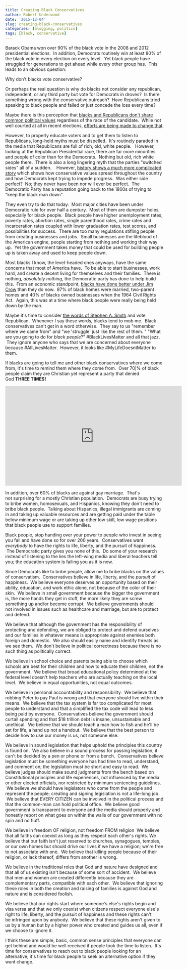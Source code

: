```yaml
---
title: Creating Black Conservatives
author: Robert Underwood
date: '2015-12-04'
slug: creating-black-conservatives
categories: [blogging, politics]
tags: [black, conservative]
---
```


Barack Obama won over 90% of the black vote in the 2008 and 2012 presidential elections.  In addition, Democrats routinely win at least 80% of the black vote in every election on every level.  Yet black people have struggled for generations to get ahead while every other group has.  This leads to an obvious question:

Why don't blacks vote conservative?

Or perhaps the real question is why do blacks not consider any republican, independent, or any third party but vote for Democrats in droves?  Is there something wrong with the conservative outreach?  Have Republicans tried speaking to black people and failed or just concede the loss every time?

Maybe there is this perception that [blacks and Republicans don't share common political values](http://www.washingtonexaminer.com/study-impossible-for-gop-to-win-black-voters/article/2564414) regardless of the race of the candidate.  While not well courted at all in recent elections, [efforts are being made to change that](https://www.washingtonpost.com/politics/republicans-see-opportunities-with-a-changing--and-skeptical--black-electorate/2015/07/31/388c35a4-372a-11e5-9d0f-7865a67390ee_story.html).

However, to properly educate voters and to get them to listen to Republicans, long-held myths must be dispelled.  It's routinely paraded in the media that Republicans are full of rich, old, white people.   However, looking at the Republican Presidential race, there are far more minorities and people of color than for the Democrats.  Nothing but old, rich white people there.  There is also a long lingering myth that the parties "switched sides" all of a sudden.    However, [history shows a much more complicated story](http://www.redstate.com/diary/Dan_McLaughlin/2012/07/11/the-southern-strategy-myth-and-the-lost-majority/) which shows how conservative values spread throughout the country and how Democrats kept trying to impede progress.  Was either side perfect?  No; they never have been nor will ever be perfect.  The Democratic Party has a reputation going back to the 1800s of trying to "keep the black man down".

They even try to do that today.  Most major cities have been under Democratic rule for over half a century.  Most of them are dumpster holes, especially for black people.  Black people have higher unemployment rates, poverty rates, abortion rates, single parenthood rates, crime rates and incarceration rates coupled with lower graduation rates, test scores, and possibilities for success.  There are too many regulations stifling people from creating businesses and jobs.  Small businesses are the lifeblood of the American engine, people starting from nothing and working their way up.  Yet the government takes money that could be used for building people up is taken away and used to keep people down.

Most blacks I know, the level-headed ones anyways, have the same concerns that most of America have.  To be able to start businesses, work hard, and create a decent living for themselves and their families.  There is nothing, *absolutely nothing*, the Democratic party has done to help build this.  From an economic standpoint, [blacks have done better under Jim Crow](http://www.wnd.com/2014/10/why-blacks-are-worse-off-now-than-ever-in-u-s-history/) than they do now.  87% of black homes were married, two-parent homes and 40% of blacks owned businesses when the 1964 Civil Rights Act.  Again, this was at a time where black people were really being held down by the man.

Maybe it's time to consider [the words of Stephen A. Smith](http://ftw.usatoday.com/2015/03/stephen-a-smith-espn-black-americans-vote-republican) and vote Republican.  Whenever I say these words, blacks tend to mob me.  Black conservatives can't get in a word otherwise.  They say to us "remember where we came from" and "we 'struggle' just like the rest of them. " "What are you going to do for *black people*?" #BlackLivesMatter and all that jazz.  They ignore anyone who says that we are concerned about everyone because #AllLivesMatter.  However, it looks like #MyLifeDoesntMatter to them.

If blacks are going to tell me and other black conservatives where we come from, it's time to remind them where they come from.  Over 70|% of black people claim they are Christian yet represent a party that denied God **THREE TIMES!**

<iframe width="560" height="315" src="https://www.youtube.com/embed/aG6qgSfaARE" frameborder="0" gesture="media" allow="encrypted-media" allowfullscreen></iframe>

In addition, over 60% of blacks are against gay marriage.  That's not surprising for a mostly Christian population.  Democrats are busy trying to bribe women, homosexuals, and Hispanics, knowing they don't need to bribe black people.  Talking about Hispanics, illegal immigrants are coming in and taking up valuable resources and are getting paid under the table below minimum wage or are taking up other low skill, low wage positions that black people use to support families.

Black people, stop handing over your power to people who invest in seeing you fail and have done so for over 200 years.  Conservatives want *everybody* to have the rights to life, liberty, and the pursuit of happiness.  The Democratic party gives you none of this.  Do some of your research instead of listening to the lies the left-wing media and liberal teachers tell you; the education system is failing you as it is now.

Since Democrats like to bribe people, allow me to bribe blacks on the values of conservatism.  Conservatives believe in life, liberty, and the *pursuit* of happiness.  We believe everyone deserves an opportunity based on their ability, education, and work ethic alone, not because of the color of their skin.  We believe in small government because the bigger the government is, the more hands they get in stuff, the more likely they are screw something up and/or become corrupt.  We believe governments should not involved in issues such as healthcare and marriage, but are to protect and defend.

We believe that although the government has the responsibility of protecting and defending, we are obliged to protect and defend ourselves and our families in whatever means is appropriate against enemies both foreign and domestic.  We also should easily name and identify threats as we see them.  We don't believe in political correctness because there is no such thing as politically correct.

We believe in school choice and parents being able to choose which schools are best for their children and how to educate their children, not the government.  We believe that broad educational policy determined at the federal level doesn't help teachers who are actually teaching on the local level.  We believe in equal opportunities, not equal outcomes.

We believe in personal accountability and responsibility.  We believe that robbing Peter to pay Paul is wrong and that everyone should live within their means.  We believe that the tax system is far too complicated for most people to understand and that a simplified the tax code will lead to less being paid by everyone.  Conservatives believe the government should curtail spending and that $18 trillion debt is insane, unsustainable and unethical.  We believe that we should teach a man how to fish and he'll be set for life, a hand up not a handout.  We believe that the best person to decide how to use our money is us, not someone else.

We believe in sound legislation that helps uphold the principles this country is found on.  We also believe in a sound process for passing legislation; it can't be decided by a pen or phone or from a bench.  Conservatives believe legislation must be something everyone has had time to read, understand, and comment on; the legislation must be short and easy to read.  We believe judges should make sound judgments from the bench based on Constitutional principles and life experiences, not influenced by the media or other elected officials, nor restricted by minimum sentencing guidelines.  We believe we should have legislators who come from the people and represent the people; creating and signing legislation is not a life-long job.  We believe that EVERY CITIZEN can be involved in the political process and that the common-man can hold political office.  We believe good government is transparent to everyone and the media should properly and honestly report on what goes on within the walls of our government with no spin and no fluff.


We believe in freedom OF religion, not freedom FROM religion  We believe that all faiths can coexist as long as they respect each other's rights. We believe that our faith isn't just reserved to churches, synagogues, temples, or our own homes but should drive our lives if we have a religion; we're free to not associate with one.  We believe that killing people because of their religion, or lack thereof, differs from another is wrong.

We believe in the traditional roles that God and nature have designed and that all of us existing isn't because of some sort of accident.  We believe that men and women are created differently because they are complementary parts, compatible with each other.  We believe that ignoring these roles in both the creation and raising of families is against God and nature and is considered foolish.

We believe that our rights start where someone's else's rights begin and visa versa and that we only coexist when citizens respect everyone else's right to life, liberty, and the pursuit of happiness and these rights can't be infringed upon by anybody.  We believe that these rights aren't given to us by a human but by a higher power who created and guides us all, even if we choose to ignore it.

I think these are simple, basic, common sense principles that everyone can get behind and would be well received if people took the time to listen.  It's time for conservatives to reach out to black people looking for an alternative; it's time for black people to seek an alternative option if they want change.
